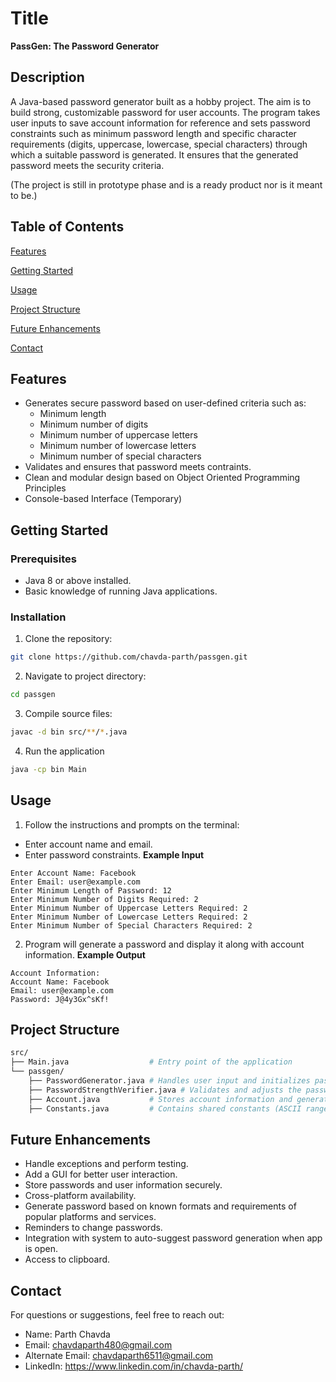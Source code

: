 
# Title

**PassGen: The Password Generator**

## Description 

A Java-based password generator built as a hobby project. The aim is to build strong, customizable password for user accounts. The program takes user inputs to save account information for reference and sets password constraints such as minimum password length and specific character requirements (digits, uppercase, lowercase, special characters) through which a suitable password is generated. It ensures that the generated password meets the security criteria.

(The project is still in prototype phase and is a ready product nor is it meant to be.)

## Table of Contents

[Features](#features)

[Getting Started](#gettting-started)

[Usage](#usage)

[Project Structure](#project-structure)

[Future Enhancements](#future-enhancements)

[Contact](#contact)
## Features

- Generates secure password based on user-defined criteria such as:
    - Minimum length
    - Minimum number of digits
    - Minimum number of uppercase letters
    - Minimum number of lowercase letters
    - Minimum number of special characters
- Validates and ensures that password meets contraints.
- Clean and modular design based on Object Oriented Programming Principles
- Console-based Interface (Temporary)


## Getting Started

### Prerequisites
- Java 8 or above installed.
- Basic knowledge of running Java applications.

### Installation
1. Clone the repository:
```bash
git clone https://github.com/chavda-parth/passgen.git
```
2. Navigate to project directory:
```bash
cd passgen
```
3. Compile source files:
```bash
javac -d bin src/**/*.java
```
4. Run the application
```bash
java -cp bin Main
```


## Usage
1. Follow the instructions and prompts on the terminal:
  - Enter account name and email.
  - Enter password constraints.
**Example Input**
```
Enter Account Name: Facebook
Enter Email: user@example.com
Enter Minimum Length of Password: 12
Enter Minimum Number of Digits Required: 2
Enter Minimum Number of Uppercase Letters Required: 2
Enter Minimum Number of Lowercase Letters Required: 2
Enter Minimum Number of Special Characters Required: 2
```

2. Program will generate a password and display it along with account information.
**Example Output**
```
Account Information:
Account Name: Facebook
Email: user@example.com
Password: J@4y3Gx^sKf!
```


## Project Structure

```bash
src/
├── Main.java                  # Entry point of the application
└── passgen/
    ├── PasswordGenerator.java # Handles user input and initializes password generation
    ├── PasswordStrengthVerifier.java # Validates and adjusts the password
    ├── Account.java           # Stores account information and generated password
    ├── Constants.java         # Contains shared constants (ASCII ranges, etc.)
```
## Future Enhancements

- Handle exceptions and perform testing.
- Add a GUI for better user interaction.
- Store passwords and user information securely.
- Cross-platform availability.
- Generate password based on known formats and requirements of popular platforms and services.
- Reminders to change passwords.
- Integration with system to auto-suggest password generation when app is open.
- Access to clipboard.
## Contact

For questions or suggestions, feel free to reach out:
- Name: Parth Chavda
- Email: chavdaparth480@gmail.com
- Alternate Email: chavdaparth6511@gmail.com
- LinkedIn: https://www.linkedin.com/in/chavda-parth/